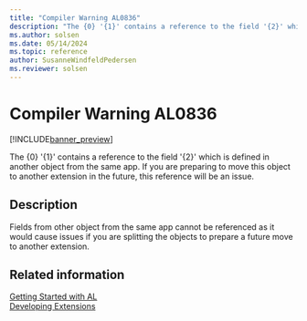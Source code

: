 ```yaml
---
title: "Compiler Warning AL0836"
description: "The {0} '{1}' contains a reference to the field '{2}' which is defined in another object from the same app."
ms.author: solsen
ms.date: 05/14/2024
ms.topic: reference
author: SusanneWindfeldPedersen
ms.reviewer: solsen
---
```

[//]: # (START>DO_NOT_EDIT)
[//]: # (IMPORTANT:Do not edit any of the content between here and the END>DO_NOT_EDIT.)
[//]: # (Any modifications should be made in the .xml files in the ModernDev repo.)
# Compiler Warning AL0836

[!INCLUDE[banner_preview](../includes/banner_preview.md)]

The {0} '{1}' contains a reference to the field '{2}' which is defined in another object from the same app. If you are preparing to move this object to another extension in the future, this reference will be an issue.


## Description
Fields from other object from the same app cannot be referenced as it would cause issues if you are splitting the objects to prepare a future move to another extension.  

[//]: # (IMPORTANT: END>DO_NOT_EDIT)
## Related information  
[Getting Started with AL](../devenv-get-started.md)  
[Developing Extensions](../devenv-dev-overview.md)  